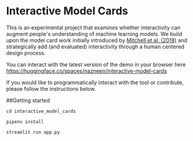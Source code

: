 # Interactive Model Cards

This is an experimental project that examines whether interactivity can augment people's understanding of machine learning models. We build upon the model card work initially introduced by [Mitchell et al. (2018)](https://arxiv.org/abs/1810.03993) and strategically add (and evaluated) interactivity through a human centered design process. 

You can interact with the latest version of the demo in your browser here https://huggingface.co/spaces/nazneen/interactive-model-cards

If you would like to programmatically interact with the tool or contribute, please follow the instructions below.

##Getting started

```
cd interactive_model_cards

pipenv install

streamlit run app.py

```
    
